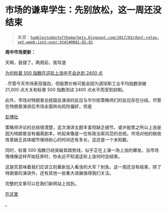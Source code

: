 <!--yml

类别：未分类

日期：2024-05-18 02:56:02

-->

# 市场的谦卑学生：先别放松，这一周还没结束

> 来源：[`humblestudentofthemarkets.blogspot.com/2017/03/dont-relax-yet-week-isnt-over.html#0001-01-01`](https://humblestudentofthemarkets.blogspot.com/2017/03/dont-relax-yet-week-isnt-over.html#0001-01-01)

**周中市场更新：**

天啊，我错了。两周前，我写道

[为何标普 500 指数在这轮上涨中不会达到 2400 点](https://humblestudentofthemarkets.com/2017/02/15/why-the-sp-500-wont-get-to-2400-in-this-rally/)

. 尽管今天市场表现强劲，但股票价格可能会因为道琼斯工业平均指数突破 21,000 点大关和标普 500 指数测试 2400 点水平而受到抑制。

此外，市场对特朗普总统国会演讲的反应与华尔街策略师们的反应存在分歧。尽管在特朗普演讲后市场全面转向风险偏好，但是

[彭博社](https://www.bloomberg.com/news/articles/2017-03-01/this-is-what-wall-street-is-saying-about-donald-trump-s-speech-to-congress)

策略师评论的总结很清楚，这次演讲主题丰富但缺乏细节。或许股票之所以上涨是因为特朗普没有偏离剧本，听起来像是一位有政治家风范的总统。市场对他的税收改革缺乏具体细节保持耐心的时间还有多长，这还是一个未知数。

同时，标普 500 指数已经突破其趋势线，似乎正在上演一场上涨的爆发。当市场情绪像这样开始狂奔时，你永远不知道这轮上涨何时会结束。

这是否意味着我们应该立刻重新加入看涨的大军？别急。这一周还没有结束，除了特朗普的演讲外，还有其他一些重大进展值得我们关注。

完整的文章可以在我们新网站上找到。

[在这里](https://humblestudentofthemarkets.com/2017/03/01/dont-relax-yet-the-week-isnt-over/)

。

